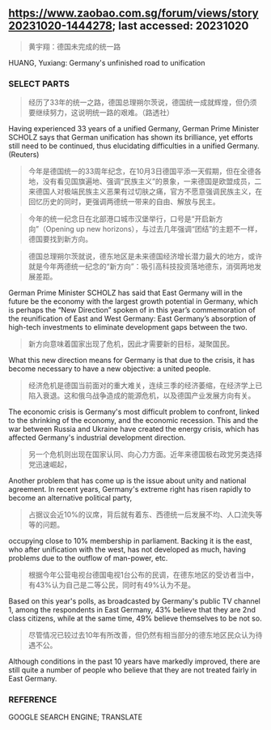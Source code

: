 ## https://www.zaobao.com.sg/forum/views/story20231020-1444278; last accessed: 20231020

> 黄宇翔：德国未完成的统一路

HUANG, Yuxiang: Germany's unfinished road to unification

### SELECT PARTS

> 经历了33年的统一之路，德国总理朔尔茨说，德国统一成就辉煌，但仍须要继续努力，这说明统一路的艰难。（路透社）

Having experienced 33 years of a unified Germany, German Prime Minister SCHOLZ says that German unification has shown its brilliance, yet efforts still need to be continued, thus elucidating difficulties in a unified Germany. (Reuters)

> 今年是德国统一的33周年纪念，在10月3日德国平添一天假期，但在全德各地，没有看见国旗遍地、强调“民族主义”的景象，一来德国是欧盟成员，二来德国人对极端民族主义恶果有过切肤之痛，官方不愿意强调民族主义，在回忆历史的同时，更强调两德统一带来的自由、解放与民主。

> 今年的统一纪念日在北部港口城市汉堡举行，口号是“开启新方向”（Opening up new horizons），与过去几年强调“团结”的主题不一样，德国要找到新方向。

> 德国总理朔尔茨就说，德东地区是未来德国经济增长潜力最大的地方，或许就是今年两德统一纪念的“新方向”：吸引高科技投资落地德东，消弭两地发展差距。

German Prime Minister SCHOLZ has said that East Germany will in the future be the economy with the largest growth potential in Germany, which is perhaps the “New Direction” spoken of in this year’s commemoration of the reunification of East and West Germany: East Germany’s absorption of high-tech investments to eliminate development gaps between the two.

> 新方向意味着国家出现了危机，因此才需要新的目标，凝聚国民。

What this new direction means for Germany is that due to the crisis, it has become necessary to have a new objective: a united people.   

> 经济危机是德国当前面对的重大难关，连续三季的经济萎缩，在经济学上已陷入衰退。这和俄乌战争造成的能源危机，以及德国产业发展方向有关。

The economic crisis is Germany's most difficult problem to confront, linked to the shrinking of the economy, and the economic recession. This and the war between Russia and Ukraine have created the energy crisis, which has affected Germany's industrial development direction.

> 另一个危机则出现在国家认同、向心力方面。近年来德国极右政党另类选择党迅速崛起，

Another problem that has come up is the issue about unity and national agreement. In recent years, Germany's extreme right has risen rapidly to become an alternative political party,

> 占据议会近10%的议席，背后就有着东、西德统一后发展不均、人口流失等等的问题。

occupying close to 10% membership in parliament. Backing it is the east, who after unification with the west, has not developed as much, having problems due to the outflow of man-power, etc.  

> 根据今年公营电视台德国电视1台公布的民调，在德东地区的受访者当中，有43%认为自己是二等公民，同时有49%认为不是。

Based on this year's polls, as broadcasted by Germany's public TV channel 1, among the respondents in East Germany, 43% believe that they are 2nd class citizens, while at the same time, 49% believe themselves to be not so. 

> 尽管情况已较过去10年有所改善，但仍然有相当部分的德东地区民众认为待遇不公。

Although conditions in the past 10 years have markedly improved, there are still quite a number of people who believe that they are not treated fairly in East Germany.

### REFERENCE

GOOGLE SEARCH ENGINE; TRANSLATE

